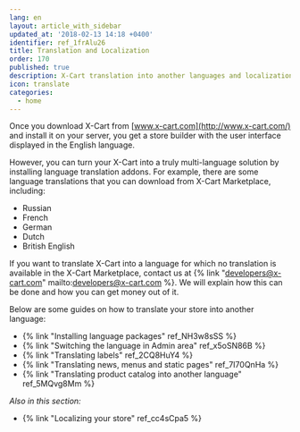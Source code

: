 ```yaml
---
lang: en
layout: article_with_sidebar
updated_at: '2018-02-13 14:18 +0400'
identifier: ref_1frAlu26
title: Translation and Localization
order: 170
published: true
description: X-Cart translation into another languages and localization
icon: translate
categories:
  - home
---
```

Once you download X-Cart from [www.x-cart.com](http://www.x-cart.com/) and install it on your server, you get a store builder with the user interface displayed in the English language. 

However, you can turn your X-Cart into a truly multi-language solution by installing language translation addons. For example, there are some language translations that you can download from X-Cart Marketplace, including:

*   Russian
*   French
*   German
*   Dutch
*   British English

If you want to translate X-Cart into a language for which no translation is available in the X-Cart Marketplace, contact us at {% link "developers@x-cart.com" mailto:developers@x-cart.com %}. We will explain how this can be done and how you can get money out of it.

Below are some guides on how to translate your store into another language:  
*  {% link "Installing language packages" ref_NH3w8sSS %}
*  {% link "Switching the language in Admin area" ref_x5oSN86B %}
*  {% link "Translating labels" ref_2CQ8HuY4 %}
*  {% link "Translating news, menus and static pages" ref_7I70QnHa %}
*  {% link "Translating product catalog into another language" ref_5MQvg8Mm %}


_Also in this section:_

*  {% link "Localizing your store" ref_cc4sCpa5 %}
